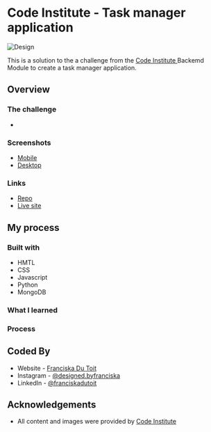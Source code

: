 # Code Institute - Task manager application
![Design]()

This is a solution to the a challenge from the [Code Institute
](https://codeinstitute.net/) Backemd Module to create a task manager application. 

## Overview

### The challenge

- 

### Screenshots

- [Mobile]()
- [Desktop]()

### Links

- [Repo]()
- [Live site]()

## My process

### Built with

- HMTL
- CSS 
- Javascript
- Python
- MongoDB

### What I learned


### Process



## Coded By
- Website - [Franciska Du Toit](https://franciskadutoit.com/)
- Instagram - [@designed.byfranciska
](https://www.instagram.com/designed.byfranciska/)
- LinkedIn - [@franciskadutoit
](https://www.linkedin.com/in/franciskadutoit/)

## Acknowledgements

- All content and images were provided by [Code Institute
](https://codeinstitute.net/)


